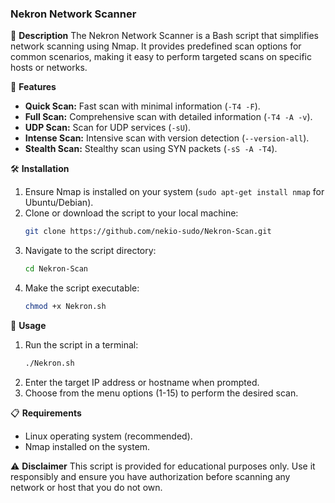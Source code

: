### Nekron Network Scanner

📡 **Description**
The Nekron Network Scanner is a Bash script that simplifies network scanning using Nmap. It provides predefined scan options for common scenarios, making it easy to perform targeted scans on specific hosts or networks.

🚀 **Features**
- **Quick Scan:** Fast scan with minimal information (`-T4 -F`).
- **Full Scan:** Comprehensive scan with detailed information (`-T4 -A -v`).
- **UDP Scan:** Scan for UDP services (`-sU`).
- **Intense Scan:** Intensive scan with version detection (`--version-all`).
- **Stealth Scan:** Stealthy scan using SYN packets (`-sS -A -T4`).

🛠️ **Installation**
1. Ensure Nmap is installed on your system (`sudo apt-get install nmap` for Ubuntu/Debian).
2. Clone or download the script to your local machine:
   ```bash
   git clone https://github.com/nekio-sudo/Nekron-Scan.git
   ```
3. Navigate to the script directory:
   ```bash
   cd Nekron-Scan
   ```
4. Make the script executable:
   ```bash
   chmod +x Nekron.sh
   ```

🔧 **Usage**
1. Run the script in a terminal:
   ```bash
   ./Nekron.sh
   ```
2. Enter the target IP address or hostname when prompted.
3. Choose from the menu options (1-15) to perform the desired scan.

📋 **Requirements**
- Linux operating system (recommended).
- Nmap installed on the system.

⚠️ **Disclaimer**
This script is provided for educational purposes only. Use it responsibly and ensure you have authorization before scanning any network or host that you do not own.
